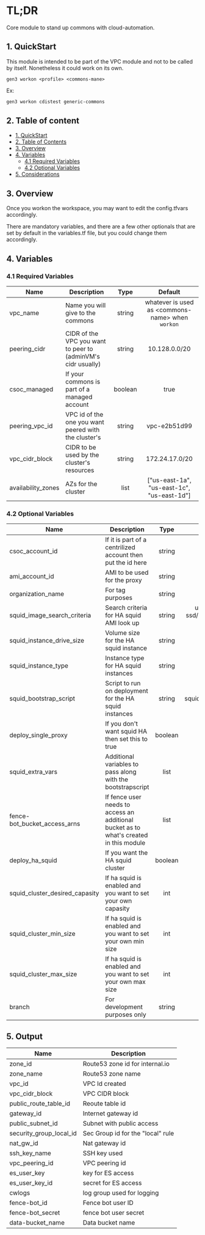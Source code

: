 # TL;DR

Core module to stand up commons with cloud-automation.


## 1. QuickStart

This module is intended to be part of the VPC module and not to be called by itself. Nonetheless it could work on its own.

```
gen3 workon <profile> <commons-mane>
```

Ex:

```bash
gen3 workon cdistest generic-commons
```


## 2. Table of content

- [1. QuickStart](#1-quickstart)
- [2. Table of Contents](#2-table-of-contents)
- [3. Overview](#3-overview)
- [4. Variables](#4-variables)
  - [4.1 Required Variables](#41-required-variables)
  - [4.2 Optional Variables](#42-optional-variables)
- [5. Considerations](#5-considerations)


## 3. Overview

Once you workon the workspace, you may want to edit the config.tfvars accordingly.

There are mandatory variables, and there are a few other optionals that are set by default in the variables.tf file, but you could change them accordingly.



## 4. Variables

### 4.1 Required Variables

| Name | Description | Type | Default |
|------|-------------|:----:|:-----:|
| vpc_name | Name you will give to the commons | string | whatever is used as \<commons-name\> when `workon` |
| peering_cidr | CIDR of the VPC you want to peer to (adminVM's cidr usually) | string | 10.128.0.0/20 |
| csoc_managed | If your commons is part of a managed account | boolean | true |
| peering_vpc_id | VPC id of the one you want peered with the cluster's | string | vpc-e2b51d99 |
| vpc_cidr_block | CIDR to be used by the cluster's resources | string | 172.24.17.0/20 | 
| availability_zones | AZs for the cluster | list | ["us-east-1a", "us-east-1c", "us-east-1d"] |


### 4.2 Optional Variables 

| Name | Description | Type | Default |
|------|-------------|:----:|:-----:|
| csoc_account_id | If it is part of a centrilized account then put the id here | string | 433568766270|
| ami_account_id | AMI to be used for the proxy | string | 707767160287 |
| organization_name | For tag purposes | string | Basic Service |
| squid_image_search_criteria | Search criteria for HA squid AMI look up | string | ubuntu/images/hvm-ssd/ubuntu-bionic-18.04-amd64-server- |
| squid_instance_drive_size | Volume size for the HA squid instance | string | 8GB |
| squid_instance_type | Instance type for HA squid instances | string | t3.medium | 
| squid_bootstrap_script | Script to run on deployment for the HA squid instances | string | squid_running_on_docker.sh |
| deploy_single_proxy | If you don't want squid HA then set this to true | boolean | true |
| squid_extra_vars | Additional variables to pass along with the bootstrapscript | list | [] |
| fence-bot_bucket_access_arns | If fence user needs to access an additional bucket as to what's created in this module | list | [] |
| deploy_ha_squid | If you want the HA squid cluster | boolean | false |
| squid_cluster_desired_capasity | If ha squid is enabled and you want to set your own capasity | int | 2 | 
| squid_cluster_min_size | If ha squid is enabled and you want to set your own min size | int | 1 |
| squid_cluster_max_size | If ha squid is enabled and you want to set your own max size | int | 3 | 
| branch | For development purposes only | string | master |



## 5. Output

| Name | Description |
|------|-------------|
| zone_id | Route53 zone id for internal.io |
| zone_name | Route53 zone name |
| vpc_id | VPC Id created |
| vpc_cidr_block | VPC CIDR block |
| public_route_table_id | Reoute table id | 
| gateway_id | Internet gateway id |
| public_subnet_id | Subnet with public access |
| security_group_local_id | Sec Group id for the "local" rule |
| nat_gw_id | Nat gateway id |
| ssh_key_name | SSH key used |
| vpc_peering_id | VPC peering id |
| es_user_key | key for ES access |
| es_user_key_id | secret for ES access |
| cwlogs | log group used for logging |
| fence-bot_id | Fence bot user ID |
| fence-bot_secret | fence bot user secret |
| data-bucket_name | Data bucket name |
